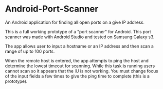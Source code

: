 Android-Port-Scanner
====================

An Android application for finding all open ports on a give IP address.

This is a full working prototype of a "port scanner" for Android. This port scanner was made with Android Studio and tested on Samsung Galaxy s3.

The app allows user to input a hostname or an IP address and then scan a range of up to 100 ports. 

When the remote host is entered, the app attempts to ping the host and determine the lowest timeout for scanning. While this task is running users cannot scan so it appears that the IU is not working. You must change focus of the input fields a few times to give the ping time to complete (this is a prototype).

